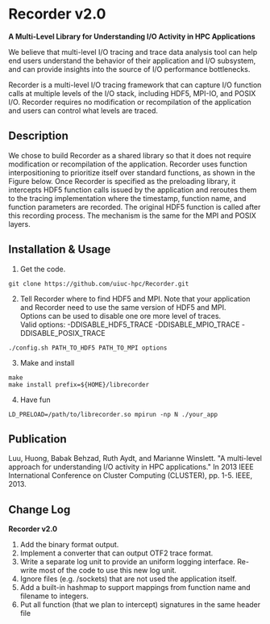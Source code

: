 Recorder v2.0
========
**A Multi-Level Library for Understanding I/O Activity in HPC Applications**

We believe that multi-level I/O tracing and trace data analysis tool can help
end users understand the behavior of their application and I/O subsystem, and
can provide insights into the source of I/O performance bottlenecks.

Recorder is a multi-level I/O tracing framework that can capture I/O function
calls at multiple levels of the I/O stack, including HDF5, MPI-IO, and POSIX
I/O. Recorder requires no modification or recompilation of the application and
users can control what levels are traced.


Description
-----------

We chose to build Recorder as a shared library so that it does not require
modification or recompilation of the application. Recorder uses function
interpositioning to prioritize itself over standard functions, as shown in the
Figure below. Once Recorder is specified as the preloading library, it
intercepts HDF5 function calls issued by the application and reroutes them to
the tracing implementation where the timestamp, function name, and function
parameters are recorded. The original HDF5 function is called after this
recording process. The mechanism is the same for the MPI and POSIX layers.

Installation & Usage
------------

1. Get the code.

```console
git clone https://github.com/uiuc-hpc/Recorder.git
```

2. Tell Recorder where to find HDF5 and MPI.
Note that your application and Recorder need to use the same version of HDF5 and MPI.<br>
Options can be used to disable one ore more level of traces.<br>
Valid options: -DDISABLE_HDF5_TRACE -DDISABLE_MPIO_TRACE -DDISABLE_POSIX_TRACE
```console
./config.sh PATH_TO_HDF5 PATH_TO_MPI options
```

3. Make and install
```console
make
make install prefix=${HOME}/librecorder
```

4. Have fun
```console
LD_PRELOAD=/path/to/librecorder.so mpirun -np N ./your_app
```

Publication
-----------
Luu, Huong, Babak Behzad, Ruth Aydt, and Marianne Winslett. "A multi-level approach for understanding I/O activity in HPC applications." In 2013 IEEE International Conference on Cluster Computing (CLUSTER), pp. 1-5. IEEE, 2013.

Change Log
----------
**Recorder v2.0**
1. Add the binary format output.
2. Implement a converter that can output OTF2 trace format.
3. Write a separate  log unit to provide an uniform logging interface. Re-write most of the code to use this new log unit.
4. Ignore files (e.g. /sockets) that are not used the application itself.
5. Add a built-in hashmap to support mappings from function name and filename to integers.
6. Put all function (that we plan to intercept) signatures in the same header file
